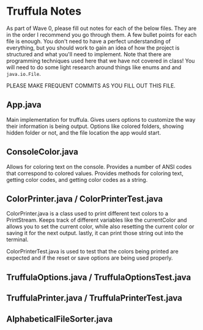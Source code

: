 # Truffula Notes

As part of Wave 0, please fill out notes for each of the below files. They are in the order I recommend you go through them. A few bullet points for each file is enough. You don't need to have a perfect understanding of everything, but you should work to gain an idea of how the project is structured and what you'll need to implement. Note that there are programming techniques used here that we have not covered in class! You will need to do some light research around things like enums and and `java.io.File`.

PLEASE MAKE FREQUENT COMMITS AS YOU FILL OUT THIS FILE.

## App.java

Main implementation for truffula. Gives users options to customize the way their information is being output. Options like colored folders, showing hidden folder or not, and the file location the app would start.

## ConsoleColor.java

Allows for coloring text on the console. Provides a number of ANSI codes that correspond to colored values. Provides
methods for coloring text, getting color codes, and getting color codes as a string. 

## ColorPrinter.java / ColorPrinterTest.java

ColorPrinter.java is a class used to print different text colors to a PrintStream. Keeps track of different variables like the currentColor and allows you to set the current color, while also resetting the current color or saving it for the next output. lastly, it can print those string out into the terminal.

ColorPrinterTest.java is used to test that the colors being printed are expected and if the reset or save options are being used properly.

## TruffulaOptions.java / TruffulaOptionsTest.java

## TruffulaPrinter.java / TruffulaPrinterTest.java

## AlphabeticalFileSorter.java
